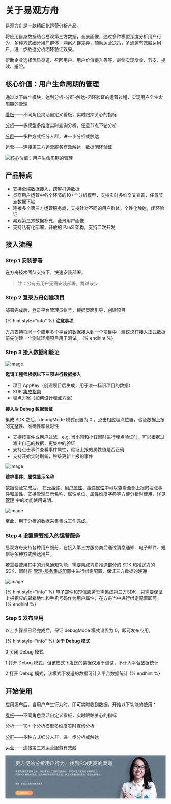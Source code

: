 # 关于易观方舟

易观方舟是一款精细化运营分析产品。

将应用自身数据结合易观第三方数据，全景画像，通过多种模型深度分析用户行为，多种方式细分用户群体，洞察人群差异，辅助运营决策，多通道有效触达用户，进一步数据分析闭环验证效果。

帮助企业选择优质渠道、召回用户、用户价值提升等等，最终实现增收、节支、提效、避险。

## 核心价值：用户生命周期的管理

通过以下四个模块，达到分析-分群-触达-闭环验证的运营过程，实现用户全生命周期的管理

[看板](https://github.com/larryisthere/ark-docs/tree/03211ca894b85a2ac80a6540af9a600714d71d2c/docs/panel.md)——不同角色灵活自定义看板，实时跟踪关心的指标

[分析](https://github.com/larryisthere/ark-docs/tree/03211ca894b85a2ac80a6540af9a600714d71d2c/docs/analytics.md)——多模型多维度实时查询分析，任意节点下钻分析

[分群](https://github.com/larryisthere/ark-docs/tree/03211ca894b85a2ac80a6540af9a600714d71d2c/docs/segmentation.md)——多种方式细分人群，进一步分析或触达

[运营](https://github.com/larryisthere/ark-docs/tree/03211ca894b85a2ac80a6540af9a600714d71d2c/docs/operation.md)——连接第三方运营服务有效触达，数据闭环验证

![&#x6838;&#x5FC3;&#x4EF7;&#x503C;&#xFF1A;&#x7528;&#x6237;&#x751F;&#x547D;&#x5468;&#x671F;&#x7684;&#x7BA1;&#x7406;](https://imguserradar.analysys.cn/fangzhou/sysImg/201706141931230718.png)

## 产品特点

* 支持全端数据接入，跨屏打通数据
* 贯穿用户运营中各个环节的10+个分析模型，支持实时多维交叉查询，任意节点数据下钻
* 连接多个第三方运营服务商，支持针对不同的用户群体，个性化触达，闭环验证
* 易观第三方数据补充，全景用户画像
* 支持私有化部署，开放的 PaaS 架构，支持二次开发

## 接入流程

### Step 1 安装部署

在方舟技术团队支持下，快速安装部署。

> 注：公有云用户无需安装部署，跳过该步

### Step 2 登录方舟创建项目

部署完成后，登录平台管理员帐号，根据页面引导，创建项目

{% hint style="info" %}
**注意事项**

方舟支持将同一个应用多个平台的数据接入到一个项目中；建议您在接入正式数据前先创建一个测试环境项目用于测试。
{% endhint %}

### Step 3 接入数据和验证

![image](https://imguserradar.analysys.cn/fangzhou/img/2019/02/201902151449466087.png)

**邀请工程师根据以下三项进行数据接入**

* 项目 AppKey（创建项目后生成，用于唯一标识项目的数据）
* SDK [集成指南](https://github.com/larryisthere/ark-docs/tree/03211ca894b85a2ac80a6540af9a600714d71d2c/docs/sdk.md)
* 埋点方案（[如何设计埋点方案](https://github.com/larryisthere/ark-docs/tree/03211ca894b85a2ac80a6540af9a600714d71d2c/docs/integration-tracking-plan.md)）

**接入后 Debug 数据验证**

集成 SDK 之后，debugMode 模式设置为 0 ，点击相应埋点位置，验证数据上报的完整性、准确性和及时性

* 支持按事件或用户过滤，e.g. 当小鸣和小红同时进行埋点验证时，可以根据过滤出自己的数据，更集中的验证
* 支持点击事件查看事件属性，验证上报的属性值是否正确
* 支持开始实时刷新，秒级更新上报的事件

![image](https://imguserradar.analysys.cn/fangzhou/img/2019/02/201902151546546394.png%20)

**维护事件、属性显示名称**

数据验证完成后， 在[元事件](https://github.com/larryisthere/ark-docs/tree/03211ca894b85a2ac80a6540af9a600714d71d2c/docs/project-meta-events.md)、[用户属性](https://github.com/larryisthere/ark-docs/tree/03211ca894b85a2ac80a6540af9a600714d71d2c/docs/project-user-properties.md)、[事件属性](https://github.com/larryisthere/ark-docs/tree/03211ca894b85a2ac80a6540af9a600714d71d2c/docs/project-user-properties.md)中可以查看全部上报的埋点事件和属性，支持管理显示名称、属性单位、属性维度字典等方便分析时使用，详见 [管理](https://github.com/larryisthere/ark-docs/tree/03211ca894b85a2ac80a6540af9a600714d71d2c/docs/project-manegement.md) 中的功能使用说明。

![image](https://imguserradar.analysys.cn/fangzhou/img/2018/08/201808101148521850.png)

至此，用于分析的数据采集集成工作完成。

### Step 4 设置需要接入的运营服务

易观方舟支持各种用户细分，在接入第三方服务商后通过消息通知、电子邮件、短信等多种方式触达用户。

若需要使用其中的消息通知功能，需要集成方舟推送部分的 SDK 和推送方的 SDK，同时在 [管理-服务集成配置](https://github.com/larryisthere/ark-docs/tree/03211ca894b85a2ac80a6540af9a600714d71d2c/docs/project-integrations.md)中进行绑定配置，保证三方数据的连通

![image](https://imguserradar.analysys.cn/fangzhou/img/2019/02/201902151613578859.png)

{% hint style="info" %}
电子邮件和短信服务无需集成第三方SDK，只需要保证上报相应的邮箱地址和手机号码作为用户属性，在方舟当中进行绑定配置即可。
{% endhint %}

### Step 5 发布应用

以上步骤都已经完成后，保证 debugMode 模式设置为 0，即可发布应用。

{% hint style="info" %}
**关于 Debug 模式**

0 关闭 Debug 模式

1 打开 Debug 模式，但该模式下发送的数据仅用于调试，不计入平台数据统计 

2 打开 Debug 模式，该模式下发送的数据可计入平台数据统计
{% endhint %}

## 开始使用

应用发布后，当用户产生行为时，即可实时收到数据，开始以下功能的使用：

[看板](https://github.com/larryisthere/ark-docs/tree/03211ca894b85a2ac80a6540af9a600714d71d2c/docs/panel.md)——不同角色灵活自定义看板，实时跟踪关心的指标

[分析](https://github.com/larryisthere/ark-docs/tree/03211ca894b85a2ac80a6540af9a600714d71d2c/docs/analytics.md)——10+ 个分析模型多维度实时查询分析

[分群](https://github.com/larryisthere/ark-docs/tree/03211ca894b85a2ac80a6540af9a600714d71d2c/docs/segmentation.md)——多种方式细分人群，进一步分析或触达

[运营](https://github.com/larryisthere/ark-docs/tree/03211ca894b85a2ac80a6540af9a600714d71d2c/docs/operation.md)——连接第三方运营服务有效触

![](.gitbook/assets/201901151711159657.jpg)

